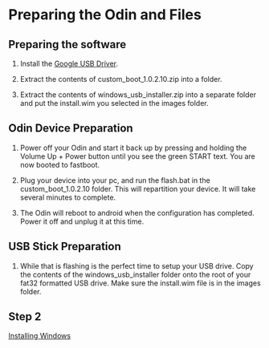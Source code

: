 # Preparing the Odin and Files

## Preparing the software

1. Install the [Google USB Driver](https://developer.android.com/studio/run/win-usb).

2. Extract the contents of custom_boot_1.0.2.10.zip into a folder.

3. Extract the contents of windows_usb_installer.zip into a separate folder and put the install.wim you selected in the images folder.

## Odin Device Preparation

1. Power off your Odin and start it back up by pressing and holding the Volume Up + Power button until you see the green START text. You are now booted to fastboot.

2. Plug your device into your pc, and run the flash.bat in the custom_boot_1.0.2.10 folder. This will repartition your device. It will take several minutes to complete.

3. The Odin will reboot to android when the configuration has completed. Power it off and unplug it at this time.

## USB Stick Preparation

1. While that is flashing is the perfect time to setup your USB drive. Copy the contents of the windows_usb_installer folder onto the root of your fat32 formatted USB drive. Make sure the install.wim file is in the images folder.

## Step 2

[Installing Windows](https://github.com/ProjectValhalla/OdinMultiBootGuides/edit/main/pages/installing_windows.md)
